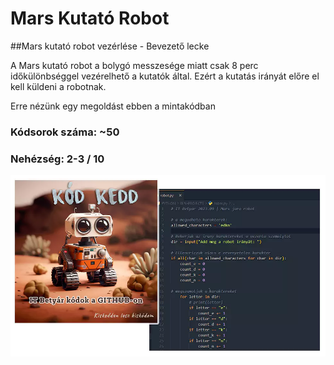 # Mars Kutató Robot
##Mars kutató robot vezérlése - Bevezető lecke

A Mars kutató robot a bolygó messzesége miatt csak 8 perc időkülönbséggel vezérelhető a kutatók által.
Ezért a kutatás irányát előre el kell küldeni a robotnak.

Erre nézünk egy megoldást ebben a mintakódban

### Kódsorok száma: ~50
### Nehézség: 2-3 / 10

<img src="https://github.com/itbetyar/mars-robot/blob/main/mars%20robot%20code.webp" alt="Alt text" width="600">

